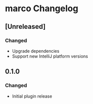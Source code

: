 <!-- Keep a Changelog guide -> https://keepachangelog.com -->

# marco Changelog

## [Unreleased]

### Changed

- Upgrade dependencies
- Support new IntelliJ platform versions

## 0.1.0

### Changed

- Initial plugin release

